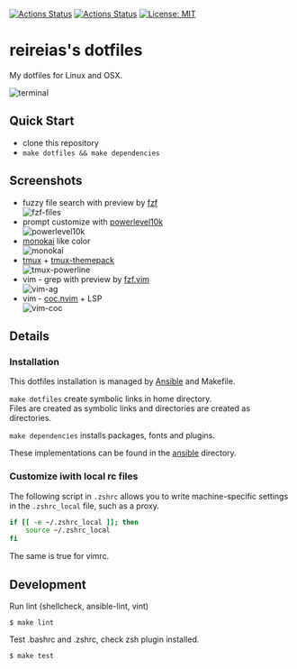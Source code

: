 [![Actions Status](https://github.com/reireias/dotfiles/workflows/install/badge.svg)](https://github.com/reireias/dotfiles/actions) [![Actions Status](https://github.com/reireias/dotfiles/workflows/lint/badge.svg)](https://github.com/reireias/dotfiles/actions) [![License: MIT](https://img.shields.io/badge/License-MIT-yellow.svg)](https://opensource.org/licenses/MIT)

# reireias's dotfiles

My dotfiles for Linux and OSX.

![terminal](https://user-images.githubusercontent.com/24800246/98963316-d4a01280-254a-11eb-962a-42fa758e44b5.png)

## Quick Start

- clone this repository
- `make dotfiles && make dependencies`

## Screenshots
- fuzzy file search with preview by [fzf](https://github.com/junegunn/fzf)  
  ![fzf-files](https://user-images.githubusercontent.com/24800246/99158555-62c8f400-2717-11eb-9d0a-58736ac201eb.png)
- prompt customize with [powerlevel10k](https://github.com/romkatv/powerlevel10k)  
  ![powerlevel10k](https://user-images.githubusercontent.com/24800246/99158960-a1f94400-271b-11eb-8d44-832103563088.png)
- [monokai](http://monokai.9x4.net/) like color  
  ![monokai](https://user-images.githubusercontent.com/24800246/99158941-75452c80-271b-11eb-9c1b-8409e53c3eda.png)
- [tmux](https://github.com/tmux/tmux) + [tmux-themepack](https://github.com/jimeh/tmux-themepack)  
  ![tmux-powerline](https://user-images.githubusercontent.com/24800246/99159052-7cb90580-271c-11eb-91b1-5fb5105ce085.png)
- vim - grep with preview by [fzf.vim](https://github.com/junegunn/fzf.vim)  
  ![vim-ag](https://user-images.githubusercontent.com/24800246/99159106-e9cc9b00-271c-11eb-97be-92b4fd1adace.png)
- vim - [coc.nvim](https://github.com/neoclide/coc.nvim) + LSP  
  ![vim-coc](https://user-images.githubusercontent.com/24800246/99159375-09fd5980-271f-11eb-9b8a-42289b5217b3.png)


## Details

### Installation
This dotfiles installation is managed by [Ansible](https://docs.ansible.com/) and Makefile.

`make dotfiles` create symbolic links in home directory.  
Files are created as symbolic links and directories are created as directories.

`make dependencies` installs packages, fonts and plugins.

These implementations can be found in the [ansible](ansible) directory.

### Customize iwith local rc files
The following script in `.zshrc` allows you to write machine-specific settings in the `.zshrc_local` file, such as a proxy.

```bash
if [[ -e ~/.zshrc_local ]]; then
    source ~/.zshrc_local
fi
```

The same is true for vimrc.

## Development
Run lint (shellcheck, ansible-lint, vint)

```console
$ make lint
```

Test .bashrc and .zshrc, check zsh plugin installed.

```console
$ make test
```
